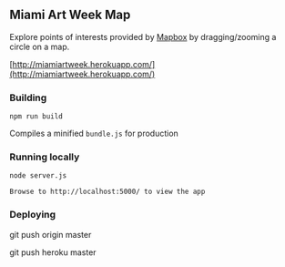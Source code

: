 Miami Art Week Map
---

Explore points of interests provided by [Mapbox](http://www.mapbox.com)
by dragging/zooming a circle on a map.

[http://miamiartweek.herokuapp.com/](http://miamiartweek.herokuapp.com/)


### Building

    npm run build

Compiles a minified `bundle.js` for production


### Running locally
    node server.js

	Browse to http://localhost:5000/ to view the app

	
### Deploying	
git push origin master

git push heroku master
